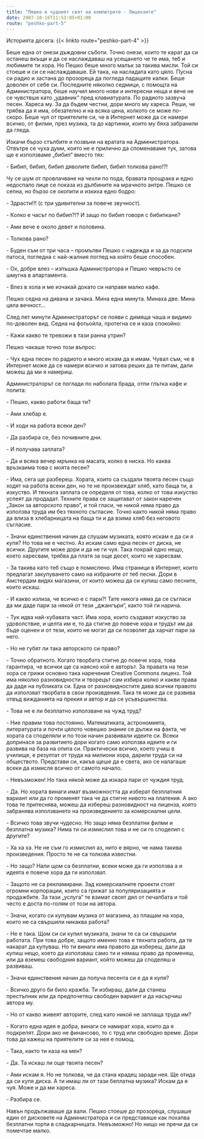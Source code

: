```yaml
---
title: "Пешко в чудният свят на компютрите - Лицензите"
date: 2007-10-16T11:53:05+01:00
route: "peshko-part-5"
---
```


Историята досега: {{< linkto route="peshko-part-4" >}}

Беше една от онези дъждовни съботи. Точно онези, които те карат да си останеш вкъщи и да се наслаждаваш на усещането че те има, теб и любимите ти хора. Но Пешко беше много малък за такива мисли. Той си стоеше и си се наслаждаваше. Ей така, на насладата като цяло. Пусна си радио и застана до прозореца да погледа падащите капки. Беше доволен от себе си. Последните няколко седмици, с помощта на Администратора, беше научил много нови и интересни неща и вече не се чувствше като „удавник“ пред клавиатурата. По радиото зазвуча песен. Хареса му. За да бъдем честни, дори много му хареса. Реши, че трябва да я има, обезателно и на всяка цена, колкото се може по-скоро. Беше чул от приятелите си, че в Интернет може да се намери всичко, от филми, през музика, та до картинки, които му бяха забранили да гледа.

Изкачи бързо стълбите и позвъни на вратата на Администратора. Отвътре се чуха думи, които не е прилично да споменаваме тук, затова ще е използваме „бибип“ вместо тях:

\- Бибип, бибип, бибип дяволите бибип, бибип толкова рано!?!

Чу се шум от провлачване на чехли по пода, бравата прощрака и едно недоспало лице се показа из дълбините на мрачното антре. Пешко се сепна, но бързо се окопити и изкиха едно бодро:

\- Здрасти!!! (с три удивителни за повече звучност).

\- Колко е часът по бибип?!? И защо по бибип говоря с бибипкане?

\- Ами вече е около девет и половина.

\- Толкова рано?

\- Буден съм от три часа – промълви Пешко с надежда и за да подсили патоса, погледна с най-жалния поглед на който беше способен.

\- Ох, добре влез – изпъшка Администратора и Пешко чевръсто се шмугна в апартамента.

\- Влез в хола и ме изчакай докато си направя малко кафе.

Пешко седна на дивана и зачака. Мина една минута. Минаха две. Мина цяла вечност...

След пет минути Администраторът се появи с димяща чаша и видимо по-доволен вид. Седна на фотьойла, протегна се и каза спокойно:

\- Кажи какво те тревожи в тази ранна утрин?

Пешко чакаше точно този въпрос:

\- Чух една песен по радиото и много искам да я имам. Чувал съм, че в Интернет може да се намери всичко и затова реших да те питам, дали можеш да ми я намериш.

Администраторът се поглади по наболата брада, отпи глътка кафе и попита:

\- Пешко, какво работи баща ти?

\- Ами хлебар е.

\- И ходи на работа всеки ден?

\- Да разбира се, без почивните дни.

\- И получава заплата?

\- Да и всяка вечер мрънка на масата, колко в ниска. Но каква връзкаима това с моята песен?

\- Има, сега ще разбереш. Хората, които са създали твоята песен също ходят на работа всеки ден, но те не произвеждат хляб, като баща ти, а изкуство. И тяхната заплата се определя от това, колко от това изкуство успеят да продадат. Техните права се защитават от закон наречен „Закон за авторското право“, и той гласи, че никой няма право да използва труда им без тяхното съгласие. Точно както никой няма право да влиза в хлебарницата на баща ти и да взима хляб без неговото съгласие.

\- Значи единствения начин да слушам музиката, която искам е да си я купя? Но това не е честно. Аз искам само една песен от диска, не всички. Другите може дори и да не ги чуя. Така покрай едно нещо, което харесвам, трябва да платя за още десет, които не харесвам.

\- За такива като теб също е помислено. Има страници в Интернет, които предлагат закупуването само на избраните от теб песни. Дори в Амстердам видях магазини, от които можеш да си купиш само песните, които искаш.

\- И какво излиза, че всичко е с пари?! Тате никога няма да се съгласи да ми даде пари за някой от тези „джангъри“, както той ги нарича.

\- Тук идва най-хубавата част. Има хора, които създават изкуство за удоволствие, и целта им е, то да стигне до повече хора и трудът им да бъде оценен и от тези, които не могат да си позволят да харчат пари за него.

\- Но не губят ли така авторското си право?

\- Точно обратното. Когато творбата стигне до повече хора, това гарантира, че всички ще са наясно кой е авторът. За правата на тези хора се грижи основно така наречения Creative Commons лиценз. Той има няколко разновидности и творецът сам избира колко и какви права да даде на публиката си. Една от разновидностите дава всички правото да използват творбата в свои произвдения. Така тя може да се развива отвъд вижданията на прекия и автор и да се усъвършенства.

\- Това не е ли безплатно използване на чужд труд?

\- Ние правим това постоянно. Математиката, астрономията, литературата и почти цялото човешко знание се дължи на факта, че хората са споделяли и по този начин развивали идеите си. Всеки допринася за развитието дори когато само използва идеите и ги развива на база на опита си. Практически всичко, което учиш в училище, е резултат от труда на милиони хора, дарили труда си на обществото. Представи си, какъв щеше да е света, ако се налагаше всеки да измисля всичко от самото начало.

\- Невъзможен! Но така някой може да изкара пари от чуждия труд.

\- Да. Но хората винаги имат възможността да изберат безплатния вариант или да го променят така че да стигне нивото на платения. А ако това те притеснява, можеш да избереш разновидност на лиценза, която забранява използването на произведението за комерсиални цели.

\- Всичко това звучи чудесно. Но защо няма безплатни филми и безплатна музика? Нима ти си измислил това и не си го споделил с другите?

\- Ха ха ха. Не не съм го измислил аз, нито е вярно, че нама такива произведения. Просто те не са толкова известни.

\- Но защо? Нали щом са безплатни, всеки може да ги използва а и идеята е повече хора да ги използват.

\- Защото не са рекламирани. Зад комерсиалните проекти стоят огромни корпорации, които са грижат за популяризацията и продажбите. За тази „услуга“ те взимат своят дял от печалбата и той често е доста по-голям от този на автора.

\- Значи, когато си купувам музика от магазина, аз плащам на хора, които не са свършили никаква работа?

\- Не е така. Щом си си купил музиката, значи те са си свършили работата. При това добре, защото именно това е тяхната работа, да те накарат да купуваш. Но ти винаги има правото да избереш, дали да купиш нещо, което да използваш само ти и нямаш право да променяш, или да вземеш свободния вариант, който можеш да споделяш и развиваш.

\- Значи единствения начин да получа песента си е да я купя?

\- Всичко друго би било кражба. Ти избираш, дали да станеш престъпник или да предпочетеш свободен вариант и да насърчиш автора му.

\- Но от какво живеят авторите, след като никой не заплаща труда им?

\- Когато една идея е добра, винаги се намират хора, които да я подкрепят. Дори ако не финансово, то с труд или свободно време. Дори това да кажеш на приятелите си за нея е помощ.

\- Така, както ти каза на мен?

\- Да. Та искаш ли още твоята песен?

\- Ами искам я. Но не толкова, че да стана крадец заради нея. Ще отида да си купя диска. А ти имаш ли от тази беплатна музика? Искам да я чуя. Може и да ми хареса.

\- Разбира се.

Навън продължаваше да вали. Пешко стоеше до прозореца, слушаше един от дисковете на Администратора и си представяше как похапва безплатни торти в сладкарницата. Невъзможно! Но нищо не пречи да си помечтае малко.

